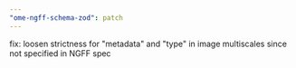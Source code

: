 ```yaml
---
"ome-ngff-schema-zod": patch
---
```


fix: loosen strictness for "metadata" and "type" in image multiscales since not specified in NGFF spec
